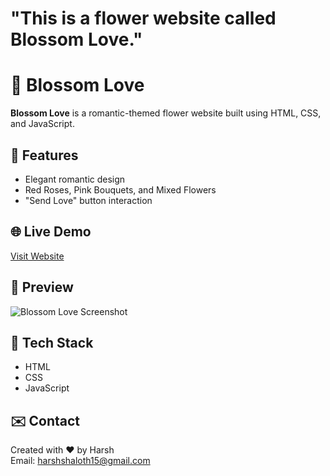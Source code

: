 #	"This is a flower website called Blossom Love."
# 🌹 Blossom Love

**Blossom Love** is a romantic-themed flower website built using HTML, CSS, and JavaScript.

## 💐 Features

- Elegant romantic design
- Red Roses, Pink Bouquets, and Mixed Flowers
- "Send Love" button interaction

## 🌐 Live Demo

[Visit Website](https://yourusername.github.io/blossom-love)

## 📸 Preview

![Blossom Love Screenshot](https://imgur.com/a/4Y87ncQ)

## 📁 Tech Stack

- HTML
- CSS
- JavaScript

## ✉️ Contact

Created with ❤️ by Harsh  
Email: harshshaloth15@gmail.com
